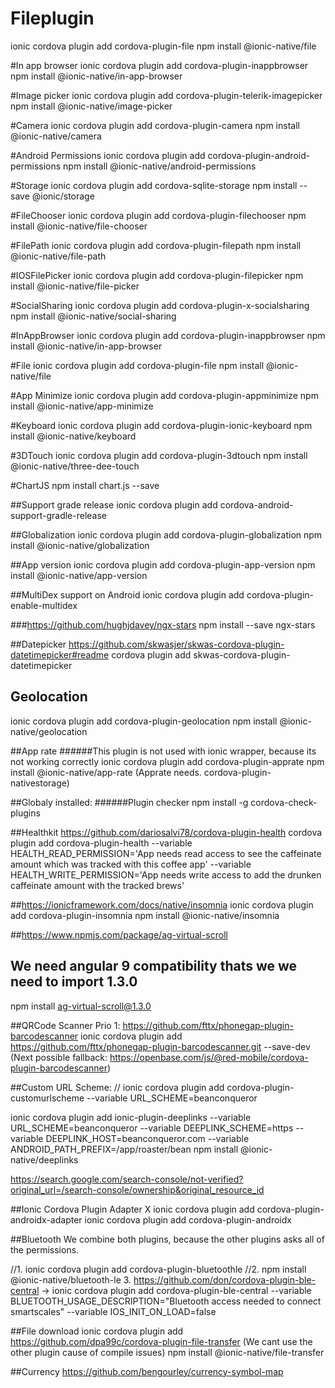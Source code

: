 # Fileplugin
ionic cordova plugin add cordova-plugin-file
npm install @ionic-native/file


#In app browser
ionic cordova plugin add cordova-plugin-inappbrowser
npm install @ionic-native/in-app-browser


#Image picker
ionic cordova plugin add cordova-plugin-telerik-imagepicker
npm install @ionic-native/image-picker

#Camera
ionic cordova plugin add cordova-plugin-camera
npm install @ionic-native/camera

#Android Permissions
ionic cordova plugin add cordova-plugin-android-permissions
npm install @ionic-native/android-permissions


#Storage
ionic cordova plugin add cordova-sqlite-storage
npm install --save @ionic/storage


#FileChooser
ionic cordova plugin add cordova-plugin-filechooser
npm install @ionic-native/file-chooser

#FilePath
ionic cordova plugin add cordova-plugin-filepath
npm install @ionic-native/file-path


#IOSFilePicker
ionic cordova plugin add cordova-plugin-filepicker
npm install @ionic-native/file-picker

#SocialSharing
ionic cordova plugin add cordova-plugin-x-socialsharing
npm install @ionic-native/social-sharing

#InAppBrowser
ionic cordova plugin add cordova-plugin-inappbrowser
npm install @ionic-native/in-app-browser

#File
ionic cordova plugin add cordova-plugin-file
npm install @ionic-native/file

#App Minimize
ionic cordova plugin add cordova-plugin-appminimize
npm install @ionic-native/app-minimize

#Keyboard
ionic cordova plugin add cordova-plugin-ionic-keyboard
npm install @ionic-native/keyboard

#3DTouch
ionic cordova plugin add cordova-plugin-3dtouch
npm install @ionic-native/three-dee-touch

#ChartJS
npm install chart.js --save

##Support grade release
ionic cordova plugin add cordova-android-support-gradle-release

##Globalization
ionic cordova plugin add cordova-plugin-globalization
npm install @ionic-native/globalization


##App version
ionic cordova plugin add cordova-plugin-app-version
npm install @ionic-native/app-version


##MultiDex support on Android
ionic cordova plugin add cordova-plugin-enable-multidex


###https://github.com/hughjdavey/ngx-stars
npm install --save ngx-stars

##Datepicker
https://github.com/skwasjer/skwas-cordova-plugin-datetimepicker#readme
cordova plugin add skwas-cordova-plugin-datetimepicker

## Geolocation
ionic cordova plugin add cordova-plugin-geolocation
npm install @ionic-native/geolocation

##App rate
######This plugin is not used with ionic wrapper, because its not working correctly
ionic cordova plugin add cordova-plugin-apprate
npm install @ionic-native/app-rate
(Apprate needs. cordova-plugin-nativestorage)

##Globaly installed:
######Plugin checker
npm install -g cordova-check-plugins

##Healthkit
https://github.com/dariosalvi78/cordova-plugin-health
cordova plugin add cordova-plugin-health --variable HEALTH_READ_PERMISSION='App needs read access to see the caffeinate amount which was tracked with this coffee app' --variable HEALTH_WRITE_PERMISSION='App needs write access to add the drunken caffeinate amount with the tracked brews'

##https://ionicframework.com/docs/native/insomnia
ionic cordova plugin add cordova-plugin-insomnia
npm install @ionic-native/insomnia


##https://www.npmjs.com/package/ag-virtual-scroll
## We need angular 9 compatibility thats we we need to import 1.3.0
npm install ag-virtual-scroll@1.3.0

##QRCode Scanner
Prio 1: https://github.com/fttx/phonegap-plugin-barcodescanner
ionic cordova plugin add https://github.com/fttx/phonegap-plugin-barcodescanner.git --save-dev
(Next possible fallback: https://openbase.com/js/@red-mobile/cordova-plugin-barcodescanner)


##Custom URL Scheme:
// ionic cordova plugin add cordova-plugin-customurlscheme --variable URL_SCHEME=beanconqueror


ionic cordova plugin add ionic-plugin-deeplinks --variable URL_SCHEME=beanconqueror --variable DEEPLINK_SCHEME=https --variable DEEPLINK_HOST=beanconqueror.com --variable ANDROID_PATH_PREFIX=/app/roaster/bean
npm install @ionic-native/deeplinks


https://search.google.com/search-console/not-verified?original_url=/search-console/ownership&original_resource_id

##Ionic Cordova Plugin Adapter X
ionic cordova plugin add cordova-plugin-androidx-adapter
ionic cordova plugin add cordova-plugin-androidx


##Bluetooth
We combine both plugins, because the other plugins asks all of the permissions.

//1. ionic cordova plugin add cordova-plugin-bluetoothle
//2. npm install @ionic-native/bluetooth-le
3. https://github.com/don/cordova-plugin-ble-central
-> ionic cordova plugin add cordova-plugin-ble-central --variable BLUETOOTH_USAGE_DESCRIPTION="Bluetooth access needed to connect smartscales" --variable IOS_INIT_ON_LOAD=false



##File download
ionic cordova plugin add https://github.com/dpa99c/cordova-plugin-file-transfer
(We cant use the other plugin cause of compile issues)
npm install @ionic-native/file-transfer



##Currency
https://github.com/bengourley/currency-symbol-map
